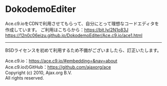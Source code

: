 # DokodemoEditer
Ace.c9.ioをCDNで利用させてもらって、自分にとって理想なコードエディタを作成しています。
ご利用はこちらから：https://bit.ly/2N1o83J
https://12n0c06eizu.github.io/DokodemoEditer/Ace.c9.io/ace1.html

___________________________________________________________________________
BSDライセンスを初めて利用するため不備がございましたら、訂正いたします。

Ace.c9.io：https://ace.c9.io/#embedding=&nav=about  
Ace.c9.ioのGitHub：https://github.com/ajaxorg/ace  
Copyright (c) 2010, Ajax.org B.V.  
All rights reserved.
